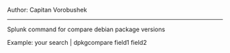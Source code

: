 Author: Capitan Vorobushek
********************
Splunk command for compare debian package versions

Example: your search | dpkgcompare field1 field2








